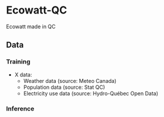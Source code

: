# Ecowatt-QC
Ecowatt made in QC  

## Data  
### Training  
- X data:  
    - Weather data (source: Meteo Canada)  
    - Population data (source: Stat QC)  
    - Electricity use data (source: Hydro-Québec Open Data)  
### Inference  

